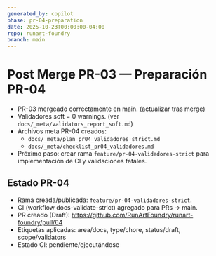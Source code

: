 ```yaml
---
generated_by: copilot
phase: pr-04-preparation
date: 2025-10-23T00:00:00-04:00
repo: runart-foundry
branch: main
---
```


# Post Merge PR-03 — Preparación PR-04

- PR-03 mergeado correctamente en main. (actualizar tras merge)
- Validadores soft = 0 warnings. (ver `docs/_meta/validators_report_soft.md`)
- Archivos meta PR-04 creados:
  - `docs/_meta/plan_pr04_validadores_strict.md`
  - `docs/_meta/checklist_pr04_validadores.md`
- Próximo paso: crear rama `feature/pr-04-validadores-strict` para implementación de CI y validaciones fatales.

## Estado PR-04
- Rama creada/publicada: `feature/pr-04-validadores-strict`.
- CI (workflow docs-validate-strict) agregado para PRs → main.
- PR creado (Draft): https://github.com/RunArtFoundry/runart-foundry/pull/64
- Etiquetas aplicadas: area/docs, type/chore, status/draft, scope/validators
- Estado CI: pendiente/ejecutándose
